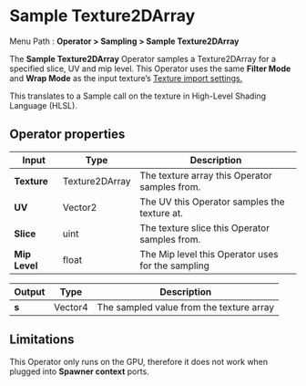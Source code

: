 # Sample Texture2DArray

Menu Path : **Operator > Sampling > Sample Texture2DArray** 

The **Sample Texture2DArray** Operator samples a Texture2DArray for a specified slice, UV and mip level. This Operator uses the same **Filter Mode** and **Wrap Mode** as the input texture’s [Texture import settings.](https://docs.unity3d.com/Manual/class-TextureImporter.html)

This translates to a Sample call on the texture in High-Level Shading Language (HLSL).

## Operator properties

| **Input**     | **Type**       | **Description**                                   |
| ------------- | -------------- | ------------------------------------------------- |
| **Texture**   | Texture2DArray | The texture array this Operator samples from.     |
| **UV**        | Vector2        | The UV this Operator samples the texture at.      |
| **Slice**     | uint           | The texture slice this Operator samples from.     |
| **Mip Level** | float          | The Mip level this Operator uses for the sampling |

| **Output** | **Type** | **Description**                          |
| ---------- | -------- | ---------------------------------------- |
| **s**      | Vector4  | The sampled value from the texture array |

## Limitations

This Operator only runs on the GPU, therefore it does not work when plugged into **Spawner context** ports.